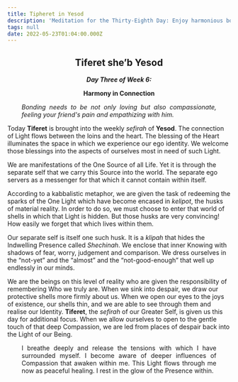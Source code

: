 ```yaml
---
title: Tipheret in Yesod
description: 'Meditation for the Thirty-Eighth Day: Enjoy harmonious bonds'
tags: null
date: 2022-05-23T01:04:00.000Z
---
```


<div style="font-weight: bold; text-align:center">
<h2>Tiferet she’b Yesod</h2>
<i>Day Three of Week 6:</i> 
<p>Harmony in Connection</p>

</div>

<div style="text-align: justify; margin-left: 2rem; margin-right: 2rem;">

_Bonding needs to be not only loving but also compassionate, feeling your friend's pain and empathizing with him._

</div>

Today **Tiferet** is brought into the weekly _sefirah_ of **Yesod**. The connection of Light flows between the loins and the heart. The blessing of the Heart illuminates the space in which we experience our ego identity. We welcome those blessings into the aspects of ourselves most in need of such Light.

We are manifestations of the One Source of all Life. Yet it is through the separate self that we carry this Source into the world. The separate ego servers as a messenger for that which it cannot contain within itself.

According to a kabbalistic metaphor, we are given the task of redeeming the sparks of the One Light which have become encased in _kelipot_, the husks of material reality. In order to do so, we must choose to enter that world of shells in which that Light is hidden. But those husks are very convincing! How easily we forget that which lives within them.

Our separate self is itself one such husk. It is a _klipah_ that hides the Indwelling Presence called _Shechinah_. We enclose that inner Knowing with shadows of fear, worry, judgement and comparison. We dress ourselves in the “not-yet” and the “almost” and the “not-good-enough” that well up endlessly in our minds.

We are the beings on this level of reality who are given the responsibility of remembering Who we truly are. When we sink into despair, we draw our protective shells more firmly about us. When we open our eyes to the joys of existence, our shells thin, and we are able to see through them and realise our Identity.
**Tiferet**, the _sefirah_ of our Greater Self, is given us this day for additional focus. When we allow ourselves to open to the gentle touch of that deep Compassion, we are led from places of despair back into the Light of our Being.

<div style="text-align: justify; margin-left: 2rem; margin-right: 2rem;">

I breathe deeply and release the tensions with which I have surrounded myself. I become aware of deeper influences of Compassion that awaken within me. This Light flows through me now as peaceful healing. I rest in the glow of the Presence within.

</div>
